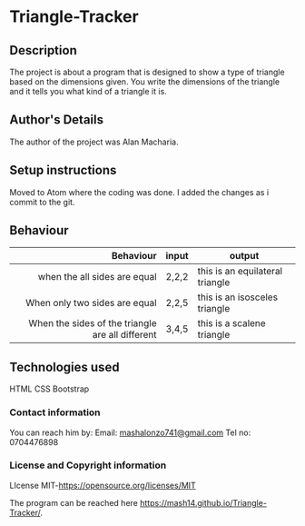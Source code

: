 # Triangle-Tracker
 
## Description

The project is about a program that is designed to show a type of triangle based on the dimensions given. You write the dimensions of the triangle and it tells you what kind of a triangle it is.
 
## Author's Details
The author of the project was Alan Macharia.
 
## Setup instructions
Moved to Atom where the coding was done.
I added the changes as i commit to the git.

## Behaviour
|Behaviour                                        |  input  |  output|
|------------------------------------------------:|:-------:|---------|
|when the all sides are equal                     |  2,2,2  |  this is an equilateral triangle|
|When only two sides are equal                    |  2,2,5  |  this is an isosceles triangle|
|When the sides of the triangle are all different |  3,4,5  |  this is a scalene triangle|
## Technologies used
HTML
CSS
Bootstrap
 
### Contact information
 You can reach him by:
 Email: mashalonzo741@gmail.com
 Tel no: 0704476898
### License and Copyright information
 LIcense MIT-https://opensource.org/licenses/MIT
 
 The program can be reached here https://mash14.github.io/Triangle-Tracker/.
